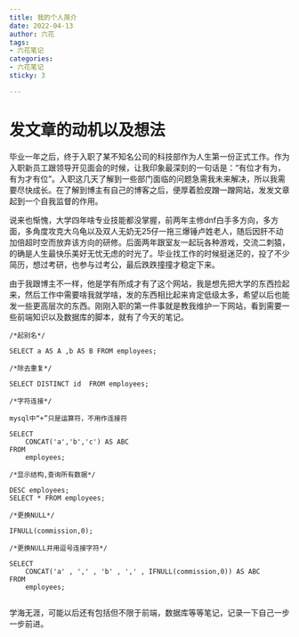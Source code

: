 ```yaml
---
title: 我的个人简介
date: 2022-04-13
author: 六花
tags:
- 六花笔记
categories:
- 六花笔记
sticky: 3

---
```



# 发文章的动机以及想法

​	毕业一年之后，终于入职了某不知名公司的科技部作为人生第一份正式工作。作为入职新员工跟领导开见面会的时候，让我印象最深刻的一句话是：“有位才有为，有为才有位”。入职这几天了解到一些部门面临的问题急需我未来解决，所以我需要尽快成长。在了解到博主有自己的博客之后，便厚着脸皮蹭一蹭网站，发发文章起到一个自我监督的作用。

​	说来也惭愧，大学四年啥专业技能都没掌握，前两年主修dnf白手多方向，多方面，多角度攻克大乌龟以及双人无奶无25仔一拖三爆锤卢姓老人，随后因肝不动加倍超时空而放弃该方向的研修。后面两年跟室友一起玩各种游戏，交流二刺猿，的确是人生最快乐美好无忧无虑的时光了。毕业找工作的时候挺迷茫的，投了不少简历，想过考研，也参与过考公，最后跌跌撞撞才稳定下来。

​	由于我跟博主不一样，他是学有所成才有了这个网站，我是想先把大学的东西捡起来，然后工作中需要啥我就学啥，发的东西相比起来肯定低级太多，希望以后也能发一些更高层次的东西。刚刚入职的第一件事就是教我维护一下网站，看到需要一些前端知识以及数据库的脚本，就有了今天的笔记。



```
/*起别名*/

SELECT a AS A ,b AS B FROM employees;

/*除去重复*/

SELECT DISTINCT id  FROM employees;

/*字符连接*/

mysql中“+”只是运算符，不用作连接符

SELECT 
	CONCAT('a','b','c') AS ABC
FROM 
	employees;

/*显示结构,查询所有数据*/

DESC employees;
SELECT * FROM employees;

/*更换NULL*/

IFNULL(commission,0);

/*更换NULL并用逗号连接字符*/

SELECT 
	CONCAT('a' , ',' , 'b' , ',' , IFNULL(commission,0)) AS ABC
FROM 
	employees;


```

学海无涯，可能以后还有包括但不限于前端，数据库等等笔记，记录一下自己一步一步前进。